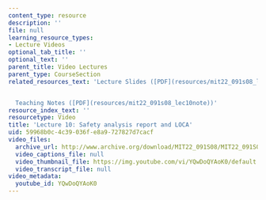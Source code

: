 ```yaml
---
content_type: resource
description: ''
file: null
learning_resource_types:
- Lecture Videos
optional_tab_title: ''
optional_text: ''
parent_title: Video Lectures
parent_type: CourseSection
related_resources_text: 'Lecture Slides ([PDF](resources/mit22_091s08_lec10))#


  Teaching Notes ([PDF](resources/mit22_091s08_lec10note))'
resource_index_text: ''
resourcetype: Video
title: 'Lecture 10: Safety analysis report and LOCA'
uid: 59968b0c-4c39-036f-e8a9-727827d7cacf
video_files:
  archive_url: http://www.archive.org/download/MIT22_091S08/MIT22_091S08lec10_300k.mp4
  video_captions_file: null
  video_thumbnail_file: https://img.youtube.com/vi/YQwDoQYAoK0/default.jpg
  video_transcript_file: null
video_metadata:
  youtube_id: YQwDoQYAoK0
---
```

